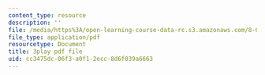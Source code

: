 ```yaml
---
content_type: resource
description: ''
file: /media/https%3A/open-learning-course-data-rc.s3.amazonaws.com/8-03sc-physics-iii-vibrations-and-waves-fall-2016/cc3475dc06f3a0f12ecc8d6f039a6663_BX4QPdP7fT8.pdf
file_type: application/pdf
resourcetype: Document
title: 3play pdf file
uid: cc3475dc-06f3-a0f1-2ecc-8d6f039a6663
---
```

